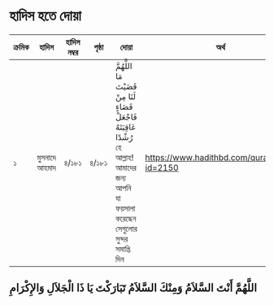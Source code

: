 # হাদিস হতে দোয়া
|ক্রমিক|হাদিস|হাদিস নম্বর|পৃষ্ঠা|দোয়া|অর্থ|রেফারেন্স/লিংক|
|---|---|---|---|---|---|---|
|১|মুসনাদে আহমাদ|৪/১৮১|৪/১৮১|اللَّهُمَّ مَا قَضَيْتَ لَنَا مِنْ قَضَاءٍ فَاجْعَلْ عَاقِبَتَهُ رُشْدًا হে আল্লাহ! আমাদের জন্য আপনি যা ফয়সালা করেছেন সেগুলোর সুন্দর সমাপ্তি দিন|https://www.hadithbd.com/quran/link/?id=2150|

## ‏ اللَّهُمَّ أَنْتَ السَّلاَمُ وَمِنْكَ السَّلاَمُ تَبَارَكْتَ يَا ذَا الْجَلاَلِ وَالإِكْرَامِ
